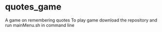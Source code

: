 # quotes_game
A game on remembering quotes 
To play game download the repository and run mainMenu.sh in command line
